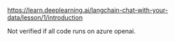 https://learn.deeplearning.ai/langchain-chat-with-your-data/lesson/1/introduction

Not verified if all code runs on azure openai.